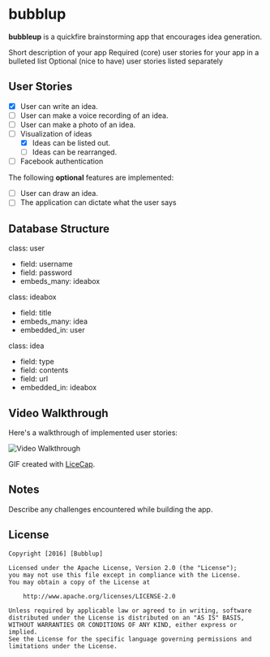 # bubblup

**bubbleup** is a quickfire brainstorming app that encourages idea generation.

Short description of your app
Required (core) user stories for your app in a bulleted list
Optional (nice to have) user stories listed separately

## User Stories

- [x] User can write an idea.
- [ ] User can make a voice recording of an idea.
- [ ] User can make a photo of an idea.
- [ ] Visualization of ideas
  - [x] Ideas can be listed out.
  - [ ] Ideas can be rearranged.
- [ ] Facebook authentication

The following **optional** features are implemented:

- [ ] User can draw an idea.
- [ ] The application can dictate what the user says

## Database Structure
class: user
- field: username
- field: password
- embeds_many: ideabox
  
class: ideabox
- field: title
- embeds_many: idea
- embedded_in: user

class: idea
- field: type
- field: contents
- field: url
- embedded_in: ideabox



## Video Walkthrough 

Here's a walkthrough of implemented user stories:

<img src='http://i.imgur.com/ky91Ut6.gif' title='Video Walkthrough' width='' alt='Video Walkthrough' />

GIF created with [LiceCap](http://www.cockos.com/licecap/).

## Notes

Describe any challenges encountered while building the app.

## License

    Copyright [2016] [Bubblup]

    Licensed under the Apache License, Version 2.0 (the "License");
    you may not use this file except in compliance with the License.
    You may obtain a copy of the License at

        http://www.apache.org/licenses/LICENSE-2.0

    Unless required by applicable law or agreed to in writing, software
    distributed under the License is distributed on an "AS IS" BASIS,
    WITHOUT WARRANTIES OR CONDITIONS OF ANY KIND, either express or implied.
    See the License for the specific language governing permissions and
    limitations under the License.

